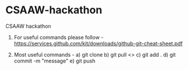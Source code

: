 # CSAAW-hackathon
CSAAW hackathon

1) For useful commands please follow - https://services.github.com/kit/downloads/github-git-cheat-sheet.pdf

2) Most useful commands - 
a) git clone <link>
b) git pull <>
c) git add .
d) git commit -m "message"
e) git push 

